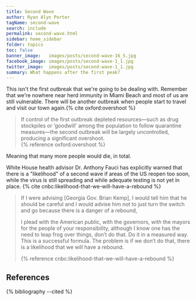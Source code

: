 ```yaml
---
title: Second Wave
author: Ryan Alyn Porter
tagName: second-wave
search: include
permalink: second-wave.html
sidebar: home_sidebar
folder: topics
toc: false
banner_image:   images/posts/second-wave-16_5.jpg
facebook_image: images/posts/second-wave-1_1.jpg
twitter_image:  images/posts/second-wave-1_1.jpg
summary: What happens after the first peak?
---
```


This isn't the first outbreak that we're going to be dealing with.  Remember that we're nowhere near herd immunity in Miami Beach and most of us are still vulnerable. There will be another outbreak when people start to travel and visit our town again.{% cite oxford:overshoot %}

<blockquote class="blockquote">
If control of the first outbreak depleted resources—such as drug stockpiles or
‘goodwill’ among the population to follow quarantine measures—the second
outbreak will be largely uncontrolled, producing a significant overshoot.
<footer>{% reference oxford:overshoot %}</footer>
</blockquote>

Meaning that many more people would die, in total.

White House health advisor Dr. Anthony Fauci has explicitly warned that there
is a "likelihood" of a second wave if areas of the US reopen too soon, while the
virus is still spreading and while adequate testing is not yet in place.
{% cite cnbc:likelihood-that-we-will-have-a-rebound %}

<blockquote class="blockquote">
If I were advising [Georgia Gov. Brian Kemp], I would tell him that he should
be careful and I would advise him not to just turn the switch and go because
there is a danger of a rebound,

I plead with the American public, with the governors, with the mayors for the
people of your responsibility, although I know one has the need to leap frog
over things, don’t do that.  Do it in a measured way.  This is a successful
formula. The problem is if we don’t do that, there is a likelihood that we
will have a rebound.
<footer>{% reference cnbc:likelihood-that-we-will-have-a-rebound %}</footer>
</blockquote>

<h2>References</h2>

{% bibliography --cited %}
